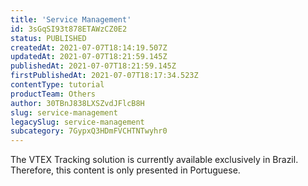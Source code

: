 ```yaml
---
title: 'Service Management'
id: 3sGqSI93t878ETAWzCZ0E2
status: PUBLISHED
createdAt: 2021-07-07T18:14:19.507Z
updatedAt: 2021-07-07T18:21:59.145Z
publishedAt: 2021-07-07T18:21:59.145Z
firstPublishedAt: 2021-07-07T18:17:34.523Z
contentType: tutorial
productTeam: Others
author: 30TBnJ838LXSZvdJFlcB8H
slug: service-management
legacySlug: service-management
subcategory: 7GypxQ3HDmFVCHTNTwyhr0
---
```


<div class="alert alert-warning" role="alert">The VTEX Tracking solution is currently available exclusively in Brazil. Therefore, this content is only presented in Portuguese.</div>
